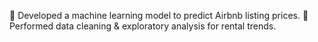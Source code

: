 
📌 Developed a machine learning model to predict Airbnb listing prices.
📌 Performed data cleaning & exploratory analysis for rental trends.

